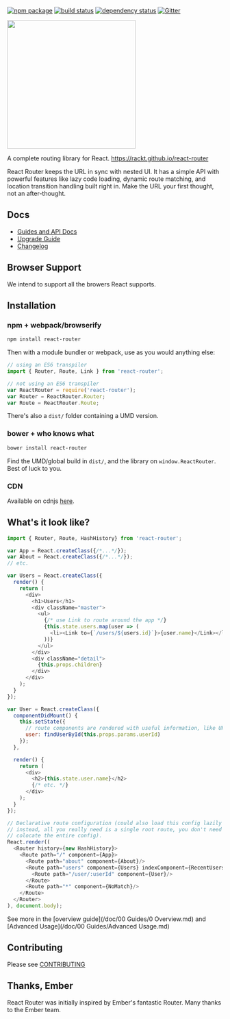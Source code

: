 [![npm package](https://img.shields.io/npm/v/react-router.svg?style=flat-square)](https://www.npmjs.org/package/react-router)
[![build status](https://img.shields.io/travis/rackt/react-router/master.svg?style=flat-square)](https://travis-ci.org/rackt/react-router)
[![dependency status](https://img.shields.io/david/rackt/react-router.svg?style=flat-square)](https://david-dm.org/rackt/react-router)
[![Gitter](https://img.shields.io/badge/GITTER-join%20chat-1DCF73.svg?style=flat-square)](https://gitter.im/rackt/react-router?utm_source=badge&utm_medium=badge&utm_campaign=pr-badge)

<img src="https://rackt.github.io/react-router/img/vertical.png" width="300"/>

A complete routing library for React. https://rackt.github.io/react-router

React Router keeps the URL in sync with nested UI. It has a simple API
with powerful features like lazy code loading, dynamic route matching,
and location transition handling built right in. Make the URL your first
thought, not an after-thought.

Docs
----

- [Guides and API Docs](https://rackt.github.io/react-router)
- [Upgrade Guide](/UPGRADE_GUIDE.md)
- [Changelog](/CHANGELOG.md)

Browser Support
---------------

We intend to support all the browers React supports.

Installation
------------

### npm + webpack/browserify

```sh
npm install react-router
```

Then with a module bundler or webpack, use as you would anything else:

```js
// using an ES6 transpiler
import { Router, Route, Link } from 'react-router';

// not using an ES6 transpiler
var ReactRouter = require('react-router');
var Router = ReactRouter.Router;
var Route = ReactRouter.Route;
```

There's also a `dist/` folder containing a UMD version.

### bower + who knows what

```sh
bower install react-router
```

Find the UMD/global build in `dist/`, and the library on
`window.ReactRouter`. Best of luck to you.

### CDN

Available on cdnjs [here](https://cdnjs.com/libraries/react-router).

What's it look like?
--------------------

```js
import { Router, Route, HashHistory} from 'react-router';

var App = React.createClass({/*...*/});
var About = React.createClass({/*...*/});
// etc.

var Users = React.createClass({
  render() {
    return (
      <div>
        <h1>Users</h1>
        <div className="master">
          <ul>
            {/* use Link to route around the app */}
            {this.state.users.map(user => (
              <li><Link to={`/users/${users.id}`}>{user.name}</Link></li>
            ))}
          </ul>
        </div>
        <div className="detail">
          {this.props.children}
        </div>
      </div>
    );
  }
});

var User = React.createClass({
  componentDidMount() {
    this.setState({
      // route components are rendered with useful information, like URL params
      user: findUserById(this.props.params.userId)
    });
  },

  render() {
    return (
      <div>
        <h2>{this.state.user.name}</h2>
        {/* etc. */}
      </div>
    );
  }
});

// Declarative route configuration (could also load this config lazily
// instead, all you really need is a single root route, you don't need to
// colocate the entire config).
React.render((
  <Router history={new HashHistory}>
    <Route path="/" component={App}>
      <Route path="about" component={About}/>
      <Route path="users" component={Users} indexComponent={RecentUsers}>
        <Route path="/user/:userId" component={User}/>
      </Route>
      <Route path="*" component={NoMatch}/>
    </Route>
  </Router>
), document.body);
```

See more in the [overview guide](/doc/00 Guides/0 Overview.md) and [Advanced
Usage](/doc/00 Guides/Advanced Usage.md)

Contributing
------------

Please see [CONTRIBUTING](CONTRIBUTING.md)

Thanks, Ember
-------------

React Router was initially inspired by Ember's fantastic Router. Many
thanks to the Ember team.
